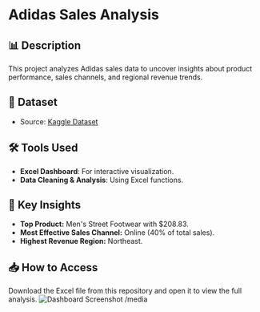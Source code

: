 # Adidas Sales Analysis

## 📊 Description
This project analyzes Adidas sales data to uncover insights about product performance, sales channels, and regional revenue trends.

## 📂 Dataset
- Source: [Kaggle Dataset](https://www.kaggle.com/datasets/heemalichaudhari/adidas-sales-dataset)

## 🛠️ Tools Used
- **Excel Dashboard**: For interactive visualization.
- **Data Cleaning & Analysis**: Using Excel functions.

## 🔑 Key Insights
- **Top Product:** Men's Street Footwear with $208.83.
- **Most Effective Sales Channel:** Online (40% of total sales).
- **Highest Revenue Region:** Northeast.

## 📥 How to Access
Download the Excel file from this repository and open it to view the full analysis.
![Dashboard Screenshot](path/to/image.png)
/media
